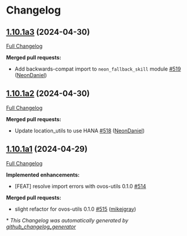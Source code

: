 # Changelog

## [1.10.1a3](https://github.com/NeonGeckoCom/neon-utils/tree/1.10.1a3) (2024-04-30)

[Full Changelog](https://github.com/NeonGeckoCom/neon-utils/compare/1.10.1a2...1.10.1a3)

**Merged pull requests:**

- Add backwards-compat import to `neon_fallback_skill` module [\#519](https://github.com/NeonGeckoCom/neon-utils/pull/519) ([NeonDaniel](https://github.com/NeonDaniel))

## [1.10.1a2](https://github.com/NeonGeckoCom/neon-utils/tree/1.10.1a2) (2024-04-30)

[Full Changelog](https://github.com/NeonGeckoCom/neon-utils/compare/1.10.1a1...1.10.1a2)

**Merged pull requests:**

- Update location\_utils to use HANA [\#518](https://github.com/NeonGeckoCom/neon-utils/pull/518) ([NeonDaniel](https://github.com/NeonDaniel))

## [1.10.1a1](https://github.com/NeonGeckoCom/neon-utils/tree/1.10.1a1) (2024-04-29)

[Full Changelog](https://github.com/NeonGeckoCom/neon-utils/compare/1.10.0...1.10.1a1)

**Implemented enhancements:**

- \[FEAT\] resolve import errors with ovos-utils 0.1.0 [\#514](https://github.com/NeonGeckoCom/neon-utils/issues/514)

**Merged pull requests:**

- slight refactor for ovos-utils 0.1.0 [\#515](https://github.com/NeonGeckoCom/neon-utils/pull/515) ([mikejgray](https://github.com/mikejgray))



\* *This Changelog was automatically generated by [github_changelog_generator](https://github.com/github-changelog-generator/github-changelog-generator)*

